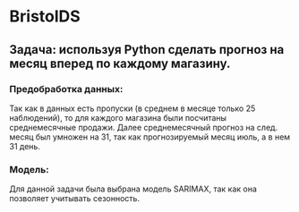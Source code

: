 # BristolDS
## Задача: используя Python сделать прогноз на месяц вперед по каждому магазину.
### Предобработка данных:
Так как в данных есть пропуски (в среднем в месяце только 25 наблюдений), то для каждого магазина были посчитаны среднемесячные продажи.
Далее среднемесячный прогноз на след. месяц был умножен на 31, так как прогнозируемый месяц июль, а в нем 31 день.
### Модель:
Для данной задачи была выбрана модель SARIMAX, так как она позволяет учитывать сезонность.
